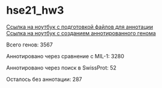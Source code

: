 # hse21_hw3

[Ссылка на ноутбук с подготовкой файлов для аннотации](src/hse21_HW2_ipynb.ipynb/ "Python")  
[Ссылка на ноутбук с созданием аннотированного генома](src/hse21_HW2_biopython.ipynb.ipynb/ "Python")

Всего генов: 3567  

Аннотировано через сравнение с MIL-1: 3280

Аннотировано через поиск в SwissProt: 52

Осталось без аннотации: 287
